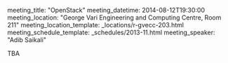 meeting_title: "OpenStack"
meeting_datetime: 2014-08-12T19:30:00
meeting_location: "George Vari Engineering and Computing Centre, Room 211"
meeting_location_template: _locations/r-gvecc-203.html
meeting_schedule_template: _schedules/2013-11.html
meeting_speaker: "Adib Saikali"

TBA
